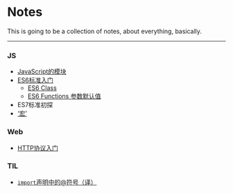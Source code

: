 # Notes

This is going to be a collection of notes, about everything, basically.

---

### JS

* [JavaScript的模块](/js/js-javascript-module.html)
* [ES6标准入门](/js/js-ES6-intro.html)
  * [ES6 Class](/js/js-ES6-class.html)
  * [ES6 Functions 参数默认值](/js/js-ES6-functions-default-parameters.html)
* ES7标准初探
* [‘宏’](/js/js-macro-intro.html)

### Web

* [HTTP协议入门](/web/web-http-first-steps.html)

### TIL

* [`import`声明中的@符号（译）](/til/import-with-@-symbol.html)

